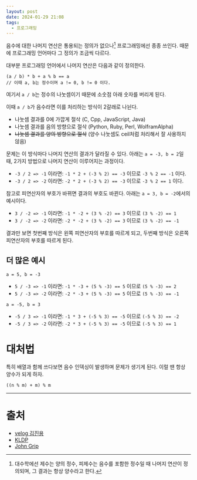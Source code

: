 ```yaml
---
layout: post
date: 2024-01-29 21:08
tags:
  - 프로그래밍
---
```

음수에 대한 나머지 연산은 통용되는 정의가 없으나[^1] 프로그래밍에선 종종 쓰인다. 때문에 프로그래밍 언어마다 그 정의가 조금씩 다르다. 

[^1]: 대수학에선 제수는 양의 정수, 피제수는 음수를 포함한 정수일 때 나머지 연산이 정의되며, 그 결과는 항상 양수라고 한다.

대부분 프로그래밍 언어에서 나머지 연산은 다음과 같이 정의한다.
```
(a / b) * b + a % b == a
// 이때 a, b는 정수이며 a != 0, b != 0 이다.
```
여기서 `a / b`는 정수의 나눗셈이기 때문에 소숫점 아래 숫자를 버리게 된다.

이때 `a / b`가 음수라면 이를 처리하는 방식이 2갈래로 나뉜다.
- 나눗셈 결과를 0에 가깝게 절삭 (C, Cpp, JavaScript, Java)
- 나눗셈 결과를 음의 방향으로 절삭 (Python, Ruby, Perl, WolframAlpha)
- ~~나눗셈 결과를 양의 방향으로 절삭~~ (양수 나눗셈도 ceil처럼 처리해서 잘 사용하지 않음)

문제는 이 방식마다 나머지 연산의 결과가 달라질 수 있다. 아래는 `a = -3, b = 2`일 때,  2가지 방법으로 나머지 연산이 이루어지는 과정이다.
- `-3 / 2 => -1` 이라면: `-1 * 2 + (-3 % 2) == -3` 이므로 `-3 % 2 == -1` 이다.
- `-3 / 2 => -2` 이라면: `-2 * 2 + (-3 % 2) == -3` 이므로 `-3 % 2 == 1` 이다.

참고로 피연산자의 부호가 바뀌면 결과의 부호도 바뀐다. 아래는 `a = 3, b = -2`에서의 예시이다.
- `3 / -2 => -1` 이라면: `-1 * -2 + (3 % -2) == 3` 이므로 `(3 % -2) == 1`
- `3 / -2 => -2` 이라면: `-2 * -2 + (3 % -2) == 3` 이므로 `(3 % -2) == -1`

결과만 보면 첫번째 방식은 왼쪽 피연산자의 부호를 따르게 되고, 두번째 방식은 오른쪽 피연산자의 부호를 따르게 된다.

## 더 많은 예시

`a = 5, b = -3`
- `5 / -3 => -1` 이라면: `-1 * -3 + (5 % -3) == 5` 이므로 `(5 % -3) == 2`
- `5 / -3 => -2` 이라면: `-2 * -3 + (5 % -3) == 5` 이므로 `(5 % -3) == -1`

`a = -5, b = 3`
- `-5 / 3 => -1` 이라면: `-1 * 3 + (-5 % 3) == -5` 이므로 `(-5 % 3) == -2`
- `-5 / 3 => -2` 이라면: `-2 * 3 + (-5 % 3) == -5` 이므로 `(-5 % 3) == 1`


# 대처법

특히 배열과 함께 쓰다보면 음수 인덱싱이 발생하며 문제가 생기게 된다. 이럴 땐 항상 양수가 되게 하자.
```
((n % m) + m) % m
```

****
# 출처
- [velog 김진용](https://velog.io/@jinyong97/JavaScript-mod-%EC%97%B0%EC%82%B0)
- [KLDP](https://kldp.org/node/55978)
- [John Grip](https://johngrib.github.io/wiki/java/remainder-operator/)